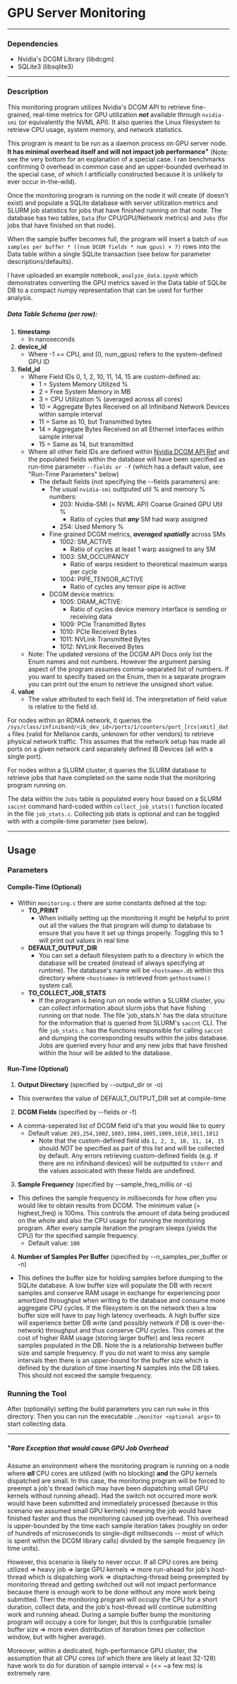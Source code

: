 # GPU Server Monitoring

---

### Dependencies
- Nvidia's DCGM Library (libdcgm)
- SQLite3 (libsqlite3)

---

### Description

This monitoring program utilizes Nvidia's DCGM API to retrieve fine-grained, real-time metrics for GPU utilization ***not*** available through ```nvidia-smi``` (or equivalently the NVML API). It also queries the Linux filesystem to retrieve CPU usage, system memory, and network statistics.

This program is meant to be run as a daemon process on GPU server node. **It has minimal overhead itself and will not impact job performance<sup>+</sup>** (Note: see the very bottom for an explanation of a special case. I ran benchmarks confirming 0 overhead in common case and an upper-bounded overhead in the special case, of which I artificially constructed because it is unlikely to ever occur in-the-wild). 

Once the monitoring program is running on the node it will create (if doesn't exist) and populate a SQLite database with server utilization metrics and SLURM job statistics for jobs that have finished running on that node. The database has two tables, ```Data``` (for CPU/GPU/Network metrics) and ```Jobs``` (for jobs that have finished on that node). 

When the sample buffer becomes full, the program will insert a batch of ```num samples per buffer * ((num DCGM fields * num gpus) + 7)``` rows into the Data table within a single SQLite transaction (see below for parameter descriptions/defaults). 

I have uploaded an example notebook, ```analyze_data.ipynb``` which demonstrates converting the GPU metrics saved in the Data table of SQLite DB to a compact numpy representation that can be used for further analysis. 

##### Data Table Schema (per row):
1. **timestamp** 
    - In nanoseconds
2. **device_id**
    - Where -1 == CPU, and [0, num_gpus) refers to the system-defined GPU ID
3. **field_id**
    - Where Field IDs 0, 1, 2, 10, 11, 14, 15 are custom-defined as:
        - 1 = System Memory Utilized %
        - 2 = Free System Memory in MB
        - 3 = CPU Utilization % (averaged across all cores)
        - 10 = Aggregate Bytes Received on all Infiniband Network Devices within sample interval
        - 11 = Same as 10, but Transmitted bytes
        - 14 = Aggregate Bytes Received on all Ethernet interfaces within sample interval
        - 15 = Same as 14, but transmitted
    - Where all other field IDs are defined within [Nvidia DCGM API Ref](https://docs.nvidia.com/datacenter/dcgm/2.0/dcgm-api/group__dcgmFieldIdentifiers.html#group__dcgmFieldIdentifiers) and the populated fields within the database will have been specified as run-time parameter ```--fields or -f``` (which has a default value, see "Run-Time Parameters" below)
      - The default fields (not specifying the --fields parameters) are:
        - The usual ```nvidia-smi``` outtputed util % and memory % numbers:
          - 203: Nvidia-SMI (= NVML API) Coarse Grained GPU Util %
            - Ratio of cycles that ***any*** SM had warp assigned
          - 254: Used Memory %
        - Fine grained DCGM metrics, ***averaged spatially*** across SMs
          - 1002: SM_ACTIVE
              - Ratio of cycles at least 1 warp assigned to any SM
          - 1003: SM_OCCUPANCY
              - Ratio of warps resident to theoretical maximum warps per cycle
          - 1004: PIPE_TENSOR_ACTIVE
              - Ratio of cycles any tensor pipe is active
        - DCGM device metrics:
          - 1005: DRAM_ACTIVE:
              - Ratio of cycles device memory interface is sending or receiving data
          - 1009: PCIe Transmitted Bytes
          - 1010: PCIe Received Bytes
          - 1011: NVLink Transmitted Bytes
          - 1012: NVLink Received Bytes
    - Note: The updated versions of the DCGM API Docs only list the Enum names and not numbers. However the argument parsing aspect of the program assumes comma-separated list of numbers. If you want to specify based on the Enum, then in a separate program you can print out the enum to retrieve the unsigned short value.  
4. **value**
    - The value attributed to each field id. The interpretation of field value is relative to the field id.
    
For nodes within an RDMA network, it queries the ```/sys/class/infiniband/<ib_dev_id>/ports/1/counters/port_[rcv|xmit]_data``` files (valid for Mellanox cards, unknown for other vendors) to retrieve physical network traffic. This assumes that the network setup has made all ports on a given network card separately defined IB Devices (all with a single port).


For nodes within a SLURM cluster, it queries the SLURM database to retrieve jobs that have completed on the same node that the monitoring program running on.

The data within the ```Jobs``` table is populated every hour based on a SLURM ```saccnt``` command hard-coded within ```collect_job_stats()``` function located in the file ```job_stats.c```. Collecting job stats is optional and can be toggled with with a compile-time parameter (see below).

---

## Usage

### Parameters

#### Compile-Time (Optional)
- Within ```monitoring.c``` there are some constants defined at the top:
    - **TO_PRINT**
        - When initially setting up the monitoring it might be helpful to print out all the values the that program will dump to database to ensure that you have it set up things properly. Toggling this to 1 will print out values in real time
    - **DEFAULT_OUTPUT_DIR**
        - You can set a default filesystem path to a directory in which the database will be created (instead of always specifying at runtime). The database's name will be ```<hostname>.db``` within this directory where ```<hostname>``` is retrieved from ```gethostname()``` system call.  
    - **TO_COLLECT_JOB_STATS**
        - If the program is being run on node within a SLURM cluster, you can collect information about slurm jobs that have fishing running on that node. The file 'job_stats.h' has the data structure for the information that is queried from SLURM's ```saccnt``` CLI. The file ```job_stats.c``` has the functions responsible for calling ```saccnt``` and dumping the corresponding results within the jobs database. Jobs are queried every hour and any new jobs that have finished within the hour will be added to the database.

#### Run-Time (Optional)
1. **Output Directory** (specified by --output_dir or -o)
  - This overwrites the value of DEFAULT_OUTPUT_DIR set at compile-time
2. **DCGM Fields** (specified by --fields or -f)
  - A comma-seperated list of DCGM field id's that you would like to query
    - Default value: ```203,254,1002,1003,1004,1005,1009,1010,1011,1012```
      - Note that the custom-defined field ids ```1, 2, 3, 10, 11, 14, 15``` should *NOT* be specified as part of this list and will be collected by default. Any errors retrieving custom-defined fields (e.g. if there are no infiniband devices) will be outputted to ```stderr``` and the values assoicated with these fields are undefined.
3. **Sample Frequency** (specified by --sample_freq_millis or -s)
  - This defines the sample frequency in milliseconds for how often you would like to obtain results from DCGM. The minimum value (= highest_freq) is 100ms. This controls the amount of data being produced on the whole and also the CPU usage for running the monitoring program. After every sample iteration the program sleeps (yields the CPU) for the specified sample frequency.
    - Default value: ```100```
4. **Number of Samples Per Buffer** (specified by --n_samples_per_buffer or -n)
  - This defines the buffer size for holding samples before dumping to the SQLite database. A low buffer size will populate the DB with recent samples and conserve RAM usage in exchange for experiencing poor amortized throughput when writing to the database and consume more aggregate CPU cycles. If the filesystem is on the network then a low buffer size will have to pay high latency overheads. A high buffer size will experience better DB write (and possibly network if DB is over-the-network) throughput and thus conserve CPU cycles. This comes at the cost of higher RAM usage (storing larger buffer) and less recent samples populated in the DB. Note the is a relationship between buffer size and sample frequency. If you do not want to miss any sample intervals then there is an upper-bound for the buffer size which is defined by the duration of time inserting N samples into the DB takes. This should not exceed the sample frequency. 
  
### Running the Tool

After (optionally) setting the build parameters you can run ```make``` in this directory. Then you can run the executable ```./monitor <optional args>``` to start collecting data.
  
--- 

##### <sup>+</sup>*Rare Exception that would cause GPU Job Overhead*
Assume an environment where the monitoring program is running on a node where ***all*** CPU cores are utilized (with no blocking) **and** the GPU kernels dispatched are small. In this case, the monitoring program will be forced to preempt a job's thread (which may have been dispatching small GPU kernels without running ahead). Had the switch not occurred more work would have been submitted and immediately processed (because in this scenario we assumed small GPU kernels) meaning the job would have finished faster and thus the monitoring caused job overhead. This overhead is upper-bounded by the time each sample iteration takes (roughly on order of hundreds of microseconds to single-digit milliseconds -- most of which is spent within the DCGM library calls) divided by the sample frequency (in time units).

However, this scenario is likely to never occur. If all CPU cores are being utilized => heavy job => large GPU kernels => more run-ahead for job's host-thread which is dispatching work => disptaching-thread being preempted by monitoring thread and getting switched out will not impact performance because there is enough work to be done without any more work being submitted. Then the monitoring program will occupy the CPU for a short duration, collect data, and the job's host-thread will continue submitting work and running ahead. During a sample buffer bump the monitoring program will occupy a core for longer, but this is configurable (smaller buffer size => more even distribution of iteration times per collection window, but with higher average). 

Moreover, within a dedicated, high-performance GPU cluster, the assumption that all CPU cores (of which there are likely at least 32-128) have work to do for duration of sample interval = (<= ~a few ms) is extremely rare.
